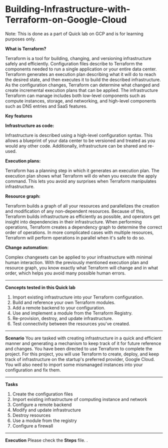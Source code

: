 # Building-Infrastructure-with-Terraform-on-Google-Cloud
Note: This is done as a part of Quick lab on GCP and is for learning purposes only.

**What is Terraform?**

Terraform is a tool for building, changing, and versioning infrastructure safely and efficiently. Configuration files describe to Terraform the components needed to run a single application or your entire data center. Terraform generates an execution plan describing what it will do to reach the desired state, and then executes it to build the described infrastructure. As the configuration changes, Terraform can determine what changed and create incremental execution plans that can be applied.
The infrastructure Terraform can manage includes both low-level components such as compute instances, storage, and networking, and high-level components such as DNS entries and SaaS features.


**Key features**


**Infrastructure as code:**

Infrastructure is described using a high-level configuration syntax. This allows a blueprint of your data center to be versioned and treated as you would any other code. Additionally, infrastructure can be shared and re-used.

**Execution plans:**

Terraform has a planning step in which it generates an execution plan. The execution plan shows what Terraform will do when you execute the apply command. This lets you avoid any surprises when Terraform manipulates infrastructure.

**Resource graph:**

Terraform builds a graph of all your resources and parallelizes the creation and modification of any non-dependent resources. Because of this, Terraform builds infrastructure as efficiently as possible, and operators get insight into dependencies in their infrastructure. When performing operations, Terraform creates a dependency graph to determine the correct order of operations. In more complicated cases with multiple resources, Terraform will perform operations in parallel when it's safe to do so.

**Change automation:**

Complex changesets can be applied to your infrastructure with minimal human interaction. With the previously mentioned execution plan and resource graph, you know exactly what Terraform will change and in what order, which helps you avoid many possible human errors.

----------------------------------------------------------------

**Concepts tested in this Quick lab**
1. Import existing infrastructure into your Terraform configuration.
2. Build and reference your own Terraform modules.
3. Add a remote backend to your configuration.
4. Use and implement a module from the Terraform Registry.
5. Re-provision, destroy, and update infrastructure.
6. Test connectivity between the resources you've created.
---------------------------------------------------------------

**Scenario**
You are tasked with creating infrastructure in a quick and efficient manner and generating a mechanism to keep track of it for future reference and changes. You have been directed to use Terraform to complete the project. For this project, you will use Terraform to create, deploy, and keep track of infrastructure on the startup's preferred provider, Google Cloud. You will also need to import some mismanaged instances into your configuration and fix them.

---------------------------------------------------------------

**Tasks**
1. Create the configuration files
2. Import existing infrastructure of computing instance and network
3. Configure a remote backend
4. Modify and update infrastructure
5. Destroy resources
6. Use a module from the registry
7. Configure a firewall

-----------------------------------------------------------------

**Execution**
Please check the **Steps** file.
.








